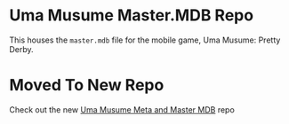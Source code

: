 # Uma Musume Master.MDB Repo

This houses the `master.mdb` file for the mobile game, Uma Musume: Pretty Derby.

# Moved To New Repo
Check out the new [Uma Musume Meta and Master MDB](https://github.com/SimpleSandman/UmaMusumeMetaMasterMDB) repo
